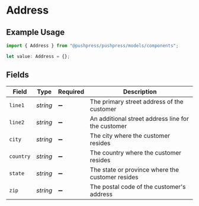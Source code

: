 # Address

## Example Usage

```typescript
import { Address } from "@pushpress/pushpress/models/components";

let value: Address = {};
```

## Fields

| Field                                              | Type                                               | Required                                           | Description                                        |
| -------------------------------------------------- | -------------------------------------------------- | -------------------------------------------------- | -------------------------------------------------- |
| `line1`                                            | *string*                                           | :heavy_minus_sign:                                 | The primary street address of the customer         |
| `line2`                                            | *string*                                           | :heavy_minus_sign:                                 | An additional street address line for the customer |
| `city`                                             | *string*                                           | :heavy_minus_sign:                                 | The city where the customer resides                |
| `country`                                          | *string*                                           | :heavy_minus_sign:                                 | The country where the customer resides             |
| `state`                                            | *string*                                           | :heavy_minus_sign:                                 | The state or province where the customer resides   |
| `zip`                                              | *string*                                           | :heavy_minus_sign:                                 | The postal code of the customer's address          |